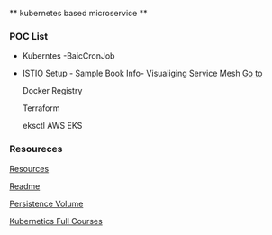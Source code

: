 
** kubernetes based microservice **

### [](https://github.com/mnhmilu/microservice/blob/main/README.md#poc-list)POC List

 - Kuberntes -BaicCronJob
 - 
    ISTIO Setup - Sample Book Info- Visualiging Service Mesh [Go to](https://istio.io/latest/docs/examples/bookinfo/)
   
    Docker Registry
   
    Terraform
   
     eksctl AWS EKS

    


### Resoureces

[Resources](https://github.com/mnhmilu/microservice/blob/main/README.md#resoureces)

[Readme](https://github.com/mnhmilu/microservice/blob/main/poc/cronjob/Readme.MD)


[Persistence Volume](https://www.youtube.com/watch?v=X48VuDVv0do)

[Kubernetics Full Courses](https://www.youtube.com/watch?v=VnvRFRk_51k&list=PLy7NrYWoggjziYQIDorlXjTvvwweTYoNC)
